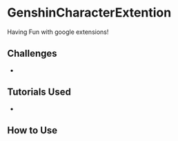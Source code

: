 # GenshinCharacterExtention
Having Fun with google extensions! 

## Challenges 
* 
## Tutorials Used
*
## How to Use

